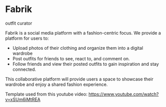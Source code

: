 # Fabrik
 outfit curator

Fabrik is a social media platform with a fashion-centric focus. We provide a
platform for users to:

- Upload photos of their clothing and organize them into a digital wardrobe
- Post outfits for friends to see, react to, and comment on.
- Follow friends and view their posted outfits to gain inspiration and stay connected.


This collaborative platform will provide users a space to showcase their wardrobe and enjoy a shared fashion experience.


Template used from this youtube video:
https://www.youtube.com/watch?v=xSUm6iMtREA
